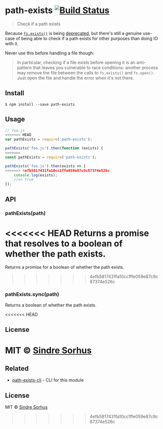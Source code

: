 # path-exists [![Build Status](https://travis-ci.org/sindresorhus/path-exists.svg?branch=master)](https://travis-ci.org/sindresorhus/path-exists)

> Check if a path exists

Because [`fs.exists()`](https://nodejs.org/api/fs.html#fs_fs_exists_path_callback) is being [deprecated](https://github.com/iojs/io.js/issues/103), but there's still a genuine use-case of being able to check if a path exists for other purposes than doing IO with it.

Never use this before handling a file though:

> In particular, checking if a file exists before opening it is an anti-pattern that leaves you vulnerable to race conditions: another process may remove the file between the calls to `fs.exists()` and `fs.open()`. Just open the file and handle the error when it's not there.


## Install

```
$ npm install --save path-exists
```


## Usage

```js
// foo.js
<<<<<<< HEAD
var pathExists = require('path-exists');

pathExists('foo.js').then(function (exists) {
=======
const pathExists = require('path-exists');

pathExists('foo.js').then(exists => {
>>>>>>> 4efb5817431fa10cc1ffe059e87c9c87374e526c
	console.log(exists);
	//=> true
});
```


## API

### pathExists(path)

<<<<<<< HEAD
Returns a promise that resolves to a boolean of whether the path exists.
=======
Returns a promise for a boolean of whether the path exists.
>>>>>>> 4efb5817431fa10cc1ffe059e87c9c87374e526c

### pathExists.sync(path)

Returns a boolean of whether the path exists.


<<<<<<< HEAD
## License

MIT © [Sindre Sorhus](http://sindresorhus.com)
=======
## Related

- [path-exists-cli](https://github.com/sindresorhus/path-exists-cli) - CLI for this module


## License

MIT © [Sindre Sorhus](https://sindresorhus.com)
>>>>>>> 4efb5817431fa10cc1ffe059e87c9c87374e526c
